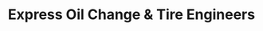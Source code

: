 ---
title: "Express Oil Change & Tire Engineers"
url: /alpharetta/express-oil-change-und-tire-engineers/
shop: Reifen
---